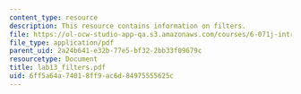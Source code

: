 ```yaml
---
content_type: resource
description: This resource contains information on filters.
file: https://ol-ocw-studio-app-qa.s3.amazonaws.com/courses/6-071j-introduction-to-electronics-signals-and-measurement-spring-2006/6ff5a64a74018ff9ac6d84975555625c_lab13_filters.pdf
file_type: application/pdf
parent_uid: 2a24b641-e32b-77e5-bf32-2bb33f09679c
resourcetype: Document
title: lab13_filters.pdf
uid: 6ff5a64a-7401-8ff9-ac6d-84975555625c
---
```

